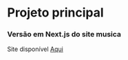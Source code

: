 # Projeto principal
### Versão em Next.js do site musica
Site disponível [Aqui](https://main-project-eosin.vercel.app/)
